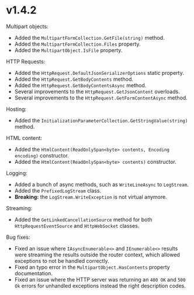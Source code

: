 # v1.4.2

Multipart objects:

- Added the `MultipartFormCollection.GetFile(string)` method.
- Added the `MultipartFormCollection.Files` property.
- Added the `MultipartObject.IsFile` property.

HTTP Requests:

- Added the `HttpRequest.DefaultJsonSerializerOptions` static property.
- Added the `HttpRequest.GetBodyContents` method.
- Added the `HttpRequest.GetBodyContentsAsync` method.
- Several improvements to the `HttpRequest.GetJsonContent` overloads.
- Several improvements to the `HttpRequest.GetFormContentAsync` method.

Hosting:

- Added the `InitializationParameterCollection.GetStringValue(string)` method.

HTML content:

- Added the `HtmlContent(ReadOnlySpan<byte> contents, Encoding encoding)` constructor.
- Added the `HtmlContent(ReadOnlySpan<byte> contents)` constructor.

Logging:

- Added a bunch of async methods, such as `WriteLineAsync` to `LogStream`.
- Added the `PrefixedLogStream` class.
- **Breaking:** the `LogStream.WriteException` is not virtual anymore.

Streaming:

- Added the `GetLinkedCancellationSource` method for both `HttpRequestEventSource` and `HttpWebSocket` classes.

Bug fixes:

- Fixed an issue where `IAsyncEnumerable<>` and `IEnumerable<>` results were streaming the results outside the router context, which allowed exceptions to not be handled correctly.
- Fixed an typo error in the `MultipartObject.HasContents` property documentation.
- Fixed an issue where the HTTP server was returning an `400 OK` and `500 Ok` errors for unhandled exceptions instead the right description codes.